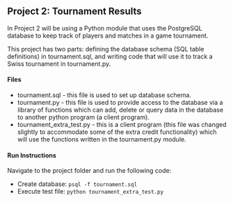 ## Project 2: Tournament Results

In Project 2 will be using a Python module that uses the PostgreSQL database to keep track of players and matches in a game tournament.

This project has two parts: defining the database schema (SQL table definitions) in tournament.sql, and writing code that will use it to track a Swiss tournament in tournament.py.

#### Files
- tournament.sql  - this file is used to set up database schema.
- tournament.py - this file is used to provide access to the database via a library of functions which can add, delete or query data in the database to another python program (a client program). 
- tournament_extra_test.py - this is a client program (this file was changed slightly to accommodate some of the extra credit functionality) which will use the functions written in the tournament.py module.

#### Run Instructions

Navigate to the project folder and run the following code:
- Create database: `psql -f tournament.sql`
- Execute test file: `python tournament_extra_test.py`
